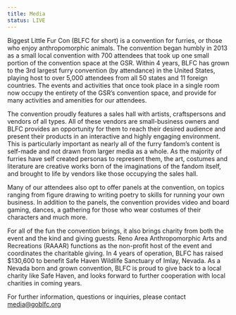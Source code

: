 ```yaml
---
title: Media
status: LIVE
---
```


Biggest Little Fur Con (BLFC for short) is a convention for furries, or those who enjoy anthropomorphic animals. The convention began humbly in 2013 as a small local convention with 700 attendees that took up one small portion of the convention space at the GSR. Within 4 years, BLFC has grown to the 3rd largest furry convention (by attendance) in the United States, playing host to over 5,000 attendees from all 50 states and 11 foreign countries. The events and activities that once took place in a single room now occupy the entirety of the GSR’s convention space, and provide for many activities and amenities for our attendees.

The convention proudly features a sales hall with artists, craftspersons and vendors of all types. All of these vendors are small-business owners and BLFC provides an opportunity for them to reach their desired audience and present their products in an interactive and highly engaging environment. This is particularly important as nearly all of the furry fandom’s content is self-made and not drawn from larger media as a whole. As the majority of furries have self created personas to represent them, the art, costumes and literature are creative works born of the imaginations of the fandom itself, and brought to life by vendors like those occupying the sales hall.

Many of our attendees also opt to offer panels at the convention, on topics ranging from figure drawing to writing poetry to skills for running your own business. In addition to the panels, the convention provides video and board gaming, dances, a gathering for those who wear costumes of their characters and much more. 

For all of the fun the convention brings, it also brings charity from both the event and the kind and giving guests. Reno Area Anthropomorphic Arts and Recreations (RAAAR) functions as the non-profit host of the event and coordinates the charitable giving. In 4 years of operation, BLFC has raised $130,600 to benefit Safe Haven Wildlife Sanctuary of Imlay, Nevada. As a Nevada born and grown convention, BLFC is proud to give back to a local charity like Safe Haven, and looks forward to further cooperation with local charities in coming years.

For further information, questions or inquiries, please contact <a href="mailto:media@goblfc.org">media@goblfc.org</a>
